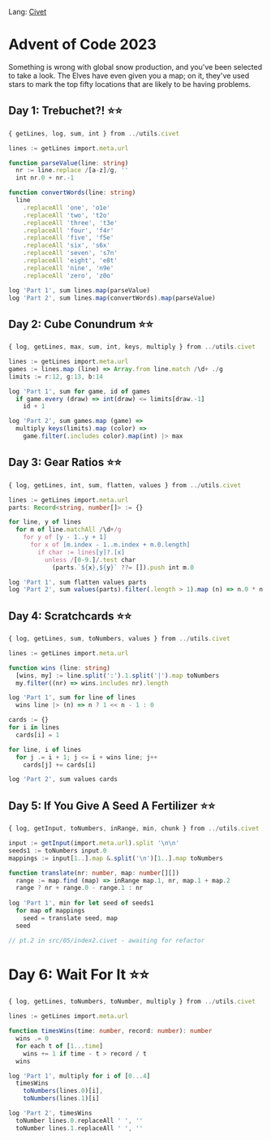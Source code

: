 Lang: [Civet](https://civet.dev)

# Advent of Code 2023

Something is wrong with global snow production, and you've been selected to take a look.
The Elves have even given you a map; on it, they've used stars to mark the top fifty
locations that are likely to be having problems.

## Day 1: Trebuchet?! ⭐⭐

```ts
{ getLines, log, sum, int } from ../utils.civet

lines := getLines import.meta.url

function parseValue(line: string)
  nr := line.replace /[a-z]/g, ''
  int nr.0 + nr.-1

function convertWords(line: string)
  line
    .replaceAll 'one', 'o1e'
    .replaceAll 'two', 't2o'
    .replaceAll 'three', 't3e'
    .replaceAll 'four', 'f4r'
    .replaceAll 'five', 'f5e'
    .replaceAll 'six', 's6x'
    .replaceAll 'seven', 's7n'
    .replaceAll 'eight', 'e8t'
    .replaceAll 'nine', 'n9e'
    .replaceAll 'zero', 'z0o'

log 'Part 1', sum lines.map(parseValue) 
log 'Part 2', sum lines.map(convertWords).map(parseValue)
```


## Day 2: Cube Conundrum ⭐⭐

```ts
{ log, getLines, max, sum, int, keys, multiply } from ../utils.civet

lines := getLines import.meta.url
games := lines.map (line) => Array.from line.match /\d+ ./g
limits := r:12, g:13, b:14

log 'Part 1', sum for game, id of games
  if game.every (draw) => int(draw) <= limits[draw.-1]
    id + 1

log 'Part 2', sum games.map (game) =>
  multiply keys(limits).map (color) =>
    game.filter(.includes color).map(int) |> max
```


## Day 3: Gear Ratios ⭐⭐

```ts
{ log, getLines, int, sum, flatten, values } from ../utils.civet

lines := getLines import.meta.url
parts: Record<string, number[]> := {}

for line, y of lines
  for m of line.matchAll /\d+/g
    for y of [y - 1..y + 1]
      for x of [m.index - 1..m.index + m.0.length]
        if char := lines[y]?.[x]
          unless /[0-9.]/.test char
            (parts.`${x},${y}` ??= []).push int m.0

log 'Part 1', sum flatten values parts
log 'Part 2', sum values(parts).filter(.length > 1).map (n) => n.0 * n.1
```


## Day 4: Scratchcards ⭐⭐

```ts
{ log, getLines, sum, toNumbers, values } from ../utils.civet

lines := getLines import.meta.url

function wins (line: string)
  [wins, my] := line.split(':').1.split('|').map toNumbers
  my.filter((nr) => wins.includes nr).length

log 'Part 1', sum for line of lines
  wins line |> (n) => n ? 1 << n - 1 : 0

cards := {}
for i in lines
  cards[i] = 1

for line, i of lines
  for j .= i + 1; j <= i + wins line; j++
    cards[j] += cards[i]

log 'Part 2', sum values cards
```


## Day 5: If You Give A Seed A Fertilizer ⭐⭐

```ts
{ log, getInput, toNumbers, inRange, min, chunk } from ../utils.civet

input := getInput(import.meta.url).split '\n\n'
seeds1 := toNumbers input.0
mappings := input[1..].map &.split('\n')[1..].map toNumbers

function translate(nr: number, map: number[][])
  range := map.find (map) => inRange map.1, nr, map.1 + map.2
  range ? nr + range.0 - range.1 : nr
  
log 'Part 1', min for let seed of seeds1
  for map of mappings
    seed = translate seed, map
  seed

// pt.2 in src/05/index2.civet - awaiting for refactor
```


# Day 6: Wait For It ⭐⭐

```ts
{ log, getLines, toNumbers, toNumber, multiply } from ../utils.civet

lines := getLines import.meta.url

function timesWins(time: number, record: number): number
  wins .= 0
  for each t of [1...time]
    wins += 1 if time - t > record / t
  wins

log 'Part 1', multiply for i of [0...4]
  timesWins
    toNumbers(lines.0)[i],
    toNumbers(lines.1)[i]

log 'Part 2', timesWins
  toNumber lines.0.replaceAll ' ', ''
  toNumber lines.1.replaceAll ' ', ''
```
